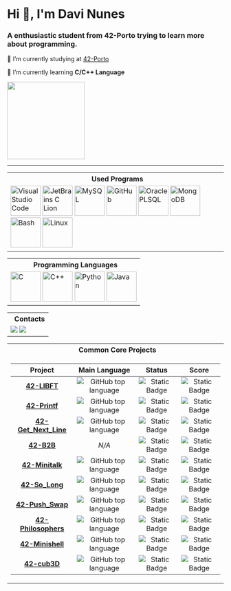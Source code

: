 <div align="left">

<h1 align="left">Hi 👋, I'm Davi Nunes</h1>
<h3 align="left">A enthusiastic student from 42-Porto trying to learn more about programming.</h3>

🔭 I’m currently studying at [42-Porto](https://www.42porto.com/)

🌱 I’m currently learning **C/C++ Language**

<img height="180em" src="https://github-readme-stats.vercel.app/api?username=davimeireles&theme=dark&show_icons=true&include_all_commits=trye&count_private=true"/>

---
<table>
    <tr>
      <th align="center"> &nbsp; Used Programs</th>
    </tr>
  <tr>
    <td>
      <img width="70px" src="https://i.imgur.com/yY111FZ.png" alt="Visual Studio Code">
      <img width="70px" src="https://i.imgur.com/FEabgH9.png" alt="JetBrains C Lion">
      <img width="70px" src="https://i.imgur.com/UOB6MW0.png" alt="MySQL">
      <img width="70px" src="https://i.imgur.com/t2ttPzu.png" alt="GitHub">
      <img width="70px" src="https://i.imgur.com/ty9azno.png" alt="Oracle PLSQL">
      <img width="70px" src="https://i.imgur.com/KvEq2hG.png" alt="MongoDB">
      <img width="70px" src="https://i.imgur.com/z9shluT.png" alt="Bash">
      <img width="70px" src="https://i.imgur.com/7DkX1WS.png" alt="Linux">
    </td>
  </tr>
</table>

<table>
  <tr>
    <th align="center"> &nbsp; Programming Languages</th>
  </tr>
  <tr>
    <td>
      <img width="70px" src="https://i.imgur.com/2tkmLF2.png" alt="C">
      <img width="70px" src="https://i.imgur.com/KAeqEoh.png" alt="C++">
      <img width="70px" src="https://i.imgur.com/9YO4lPE.png" alt="Python">
      <img width="70px" src="https://i.imgur.com/EV2mrFM.png" alt="Java">
    </td>
  </tr>
</table>

<table>
  <tr>
    <th align="center"> &nbsp; Contacts</th>
  </tr>
  <tr>
    <td>
      <a href = "mailto:davimeirelespn@gmail.com"><img src="https://img.shields.io/badge/Gmail-D14836?style=for-the-badge&logo=gmail&logoColor=white"></a>
      <a href="https://www.linkedin.com/in/davi-nunes" target="_blank"><img src="https://img.shields.io/badge/-LinkedIn-%230077B5?style=for-the-badge&logo=linkedin&logoColor=white"></a>
    </td>
  </tr>
</table>


<table>
  <tr>
    <th align="center"> &nbsp; Common Core Projects</th>
  </tr>
<tr>
<td>

<table align="center" dir="auto">
  <thead>
    <tr>
      <th>Project<br></th>
      <th>Main Language</th>
      <th>Status </th>
      <th>Score</th>
    </tr>
  </thead>
  <tbody>
    <tr>
      <td align="center" dir="auto">
        <a href="https://github.com/davimeireles/42-Libft"><b>42-LIBFT<b><a />
      </td>
      <td align="center" dir="auto">
        <img alt="GitHub top language" src="https://img.shields.io/github/languages/top/davimeireles/42-Libft">
      </td>
      <td align="center" dir="auto">
        <img alt="Static Badge" src="https://img.shields.io/badge/Done-%231f5748">
      </td>
      <td align="center" dir="auto">
        <img alt="Static Badge"
          src="https://img.shields.io/badge/125%2F125%20%20-%F0%9F%8F%86-%231f5748?labelColor=%231f5748">
      </td>
    </tr>
    <tr>
      <td align="center" dir="auto">
        <a href="https://github.com/davimeireles/42-Printf"><b>42-Printf<b><a />
      </td>
      <td align="center" dir="auto">
        <img alt="GitHub top language" src="https://img.shields.io/github/languages/top/davimeireles/42-Printf">
      </td>
      <td align="center" dir="auto">
        <img alt="Static Badge" src="https://img.shields.io/badge/Done-%231f5748">
      </td>
      <td align="center" dir="auto">
        <img alt="Static Badge" src="https://img.shields.io/badge/100%2F125-%231f5748">
      </td>
    </tr>
    <tr>
      <td align="center" dir="auto">
        <a href="https://github.com/davimeireles/42-Get_Next_Line"><b>42-Get_Next_Line<b><a />
      </td>
      <td align="center" dir="auto">
        <img alt="GitHub top language" src="https://img.shields.io/github/languages/top/davimeireles/42-Get_Next_Line">
      </td>
      <td align="center" dir="auto">
        <img alt="Static Badge" src="https://img.shields.io/badge/Done-%231f5748">
      </td>
      <td align="center" dir="auto">
        <img alt="Static Badge" src="https://img.shields.io/badge/125%2F125%20%20-%F0%9F%8F%86-%231f5748?labelColor=%231f5748">
      </td>
    </tr>
    <tr>
      <td align="center" dir="auto">
        <a href=""><b>42-B2B<b><a />
      </td>
      <td align="center" dir="auto">
        <i>N/A<i>
      </td>
      <td align="center" dir="auto">
        <img alt="Static Badge" src="https://img.shields.io/badge/Done-%231f5748">
      </td>
      <td align="center" dir="auto">
        <img alt="Static Badge"
          src="https://img.shields.io/badge/125%2F125%20%20-%F0%9F%8F%86-%231f5748?labelColor=%231f5748">
      </td>
    </tr>
    <tr>
      <td align="center" dir="auto">
        <a href="https://github.com/davimeireles/42-Minitalk"><b>42-Minitalk<b><a />
      </td>
      <td align="center" dir="auto">
        <img alt="GitHub top language" src="https://img.shields.io/github/languages/top/davimeireles/42-Minitalk">
      </td>
      <td align="center" dir="auto">
        <img alt="Static Badge" src="https://img.shields.io/badge/Done-%231f5748">
      </td>
      <td align="center" dir="auto">
        <img alt="Static Badge"
          src="https://img.shields.io/badge/125%2F125%20%20-%F0%9F%8F%86-%231f5748?labelColor=%231f5748">
      </td>
    </tr>
    <tr>
      <td align="center" dir="auto">
        <a href="https://github.com/davimeireles/42-So_Long"><b>42-So_Long<b><a />
      </td>
      <td align="center" dir="auto">
        <img alt="GitHub top language" src="https://img.shields.io/github/languages/top/davimeireles/42-So_Long">
      </td>
      <td align="center" dir="auto">
        <img alt="Static Badge" src="https://img.shields.io/badge/Done-%231f5748">
      </td>
      <td align="center" dir="auto">
        <img alt="Static Badge"
          src="https://img.shields.io/badge/100%2F125-%231f5748">
      </td>
    </tr>
    <tr>
      <td align="center" dir="auto">
        <a href="https://github.com/davimeireles/42-Push_Swap"><b>42-Push_Swap<b><a />
      </td>
      <td align="center" dir="auto">
        <img alt="GitHub top language" src="https://img.shields.io/github/languages/top/davimeireles/42-Push_Swap">
      </td>
      <td align="center" dir="auto">
        <img alt="Static Badge" src="https://img.shields.io/badge/Done-%231f5748">
      </td>
      <td align="center" dir="auto">
        <img alt="Static Badge"
          src="https://img.shields.io/badge/100%2F125-%231f5748">
      </td>
    </tr>
    <tr>
      <td align="center" dir="auto">
        <a href="https://github.com/davimeireles/42-Philosophers"><b>42-Philosophers<b><a />
      </td>
      <td align="center" dir="auto">
        <img alt="GitHub top language" src="https://img.shields.io/github/languages/top/davimeireles/42-Philosophers">
      </td>
      <td align="center" dir="auto">
        <img alt="Static Badge" src="https://img.shields.io/badge/Done-%231f5748">
      </td>
      <td align="center" dir="auto">
        <img alt="Static Badge"
          src="https://img.shields.io/badge/100%2F125-%231f5748">
      </td>
    </tr>
    <tr>
      <td align="center" dir="auto">
        <a href="https://github.com/ThalesXS/42_minishell"><b>42-Minishell<b><a />
      </td>
      <td align="center" dir="auto">
        <img alt="GitHub top language" src="https://img.shields.io/github/languages/top/ThalesXS/42_minishell">
      </td>
      <td align="center" dir="auto">
        <img alt="Static Badge" src="https://img.shields.io/badge/Done-%231f5748">
      </td>
      <td align="center" dir="auto">
        <img alt="Static Badge"
          src="https://img.shields.io/badge/100%2F125-%231f5748">
      </td>
    </tr>
    <tr>
      <td align="center" dir="auto">
        <a href="https://github.com/davimeireles/42-cub3D"><b>42-cub3D<b><a />
      </td>
      <td align="center" dir="auto">
        <img alt="GitHub top language" src="https://img.shields.io/github/languages/top/davimeireles/42-cub3D">
      </td>
      <td align="center" dir="auto">
        <img alt="Static Badge" src="https://img.shields.io/badge/Done-%231f5748">
      </td>
      <td align="center" dir="auto">
        <img alt="Static Badge"
          src="https://img.shields.io/badge/100%2F125-%231f5748">
      </td>
    </tr>
  </tbody>
</table>
